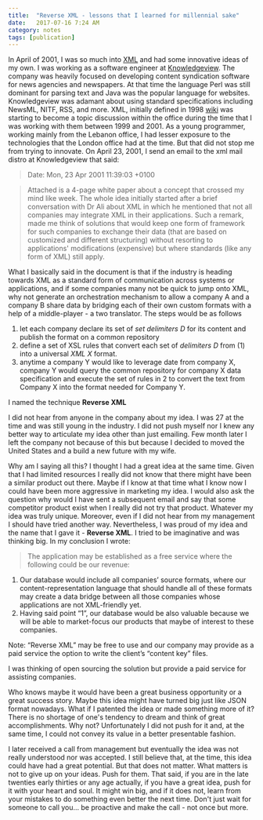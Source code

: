 ```yaml
---
title:  "Reverse XML - lessons that I learned for millennial sake"
date:   2017-07-16 7:24 AM 
category: notes 
tags: [publication] 
---
```


In April of 2001, I was so much into [XML](https://en.wikipedia.org/wiki/XML) and had some innovative ideas of my own.
I was working as a software engineer at [Knowledgeview](http://www.knowledgeview.com). The company was heavily focused
on developing content syndication software for news agencies and newspapers. At that time the language Perl was
still dominant for parsing text and Java was the popular language for websites. Knowledgeview was adamant about using
standard specifications including NewsML, NITF, RSS, and more. XML, initially defined in 1998
[wiki](https://en.wikipedia.org/wiki/XML#History) was starting to become a topic discussion within the office during
the time that I was working with them between 1999 and 2001. As a young programmer, working mainly from the
Lebanon office, I had lesser exposure to the technologies that the London office had at the time. But that did not
stop me from trying to innovate. On April 23, 2001, I send an email to the xml mail distro at Knowledgeview that said:

>Date: Mon, 23 Apr 2001 11:39:03 +0100

>Attached is a 4-page white paper about a concept that crossed my mind like week.
The whole idea initially started after a brief conversation with Dr Ali about XML
in which he mentioned that not all companies may integrate XML in their applications.
Such a remark, made me think of solutions that would keep one form of framework for such
companies to exchange their data (that are based on customized and different structuring)
without resorting to applications' modifications (expensive) but where standards (like any form of XML)
still apply.

What I basically said in the document is that if the industry is heading towards XML as a standard form of
communication across systems or applications, and if some companies many not be quick to jump onto XML, why not
generate an orchestration mechanism to allow a company A and a company B share data by bridging each of their own
custom formats with a help of a middle-player - a two translator. The steps would be as follows

1. let each company declare its set of *set delimiters D* for its content and publish the format on a common repository
2. define a set of XSL rules that convert each set of *delimiters D* from (1) into a universal *XML X* format.
3. anytime a company Y would like to leverage date from company X, company Y would query the common repository for
company X data specification and execute the set of rules in 2 to convert the text from Company X into the format
needed for Company Y.  

I named the technique **Reverse XML**

I did not hear from anyone in the company about my idea. I was 27 at the time and was still young in the industry.
I did not push myself nor I knew any better way to articulate my idea other than just emailing. Few month later
I left the company not because of this but because I decided to moved the United States and a build a new future with
my wife.

Why am I saying all this? I thought I had a great idea at the same time. Given that I had limited resources I really did not know that there might have been a similar product out there. Maybe if I know at that time what 
I know now I could have been more aggressive in marketing my idea. I would also ask the question why would I have
sent a subsequent email and say that some competitor product exist when I really did not try that product.
Whatever my idea was truly unique. Moreover, even if I did not hear from my management I should have tried another way. Nevertheless, I was proud of my idea and the name  that I gave  it - **Reverse XML**. I tried to be imaginative and was thinking big. In my conclusion I wrote:

>The application may be established as a free service where the following  could be our revenue:

1. Our database would include all companies’ source formats, where our content-representation language that should handle all of these formats may create a data bridge between all those companies whose applications are not XML-friendly yet.
2. Having said point “1”, our database would be also valuable because we will be able to market-focus our products that maybe of interest to these companies.

Note: “Reverse XML” may be free to use and our company may provide as a paid service the option to write the client’s “content key” files.

I was thinking of open sourcing the solution but provide a paid service for assisting companies.

Who knows maybe it would have been a great business opportunity  or a great success story. Maybe this idea might have turned big just like JSON format nowadays. What if I patented the idea or made something more of it? There is no shortage of one's tendency to dream and think of great accomplishments.  Why not? Unfortunately I did not push for it and,  at the same time, I could not convey its value in a better presentable fashion.

I later received a call from management but eventually the idea was not really understood nor was accepted. I still
believe that, at the time, this idea could have had a great potential. But that does not matter. What matters is
not to give up on your ideas. Push for them.  That said, if you are in the late twenties early thirties or any age actually,
if you have a great idea, push for it with your heart and soul. It might win big, and if it does not, learn
from your mistakes to do something even better the next time.  Don't just wait for someone to call you... be proactive
and make the call - not once but more.

